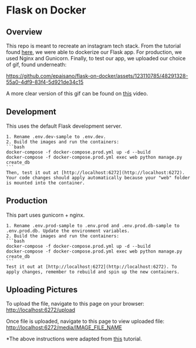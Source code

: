 # Flask on Docker


## Overview

This repo is meant to recreate an instagram tech stack. From the tutorial found [here](https://testdriven.io/blog/dockerizing-flask-with-postgres-gunicorn-and-nginx/), we were able to dockerize our Flask app. For production, we used Nginx and Gunicorn. Finally, to test our app, we uploaded our choice of gif, found underneath:

https://github.com/epaisano/flask-on-docker/assets/123110785/48291328-55a0-4df9-83f4-5d921de34c15

A more clear version of this gif can be found on [this](https://github.com/epaisano/flask-on-docker/assets/123110785/d288b103-35f1-4a2f-873d-731b7c64972d) video.


## Development

This uses the default Flask development server. 

    1. Rename .env.dev-sample to .env.dev.
    2. Build the images and run the containers:
    ```bash
    docker-compose -f docker-compose.prod.yml up -d --build
    docker-compose -f docker-compose.prod.yml exec web python manage.py create_db
    ```
    Then, test it out at [http://localhost:6272](http://localhost:6272). Your code changes should apply automatically because your "web" folder is mounted into the container.


## Production

This part uses gunicorn + nginx.

    1. Rename .env.prod-sample to .env.prod and .env.prod.db-sample to .env.prod.db. Update the environment variables.
    2. Build the images and run the containers:
    ```bash
    docker-compose -f docker-compose.prod.yml up -d --build
    docker-compose -f docker-compose.prod.yml exec web python manage.py create_db
    ```
    Test it out at [http://localhost:6272](http://localhost:6272). To apply changes, remember to rebuild and spin up the new containers.

## Uploading Pictures

To upload the file, navigate to this page on your browser:
[http://localhost:6272/upload](http://localhost:6272/upload)

Once file is uploaded, navigate to this page to view uploaded file:
[http://localhost:6272/media/IMAGE_FILE_NAME](http://localhost:6272/media/IMAGE_FILE_NAME)

*The above instructions were adapted from [this](https://github.com/testdrivenio/flask-on-docker) tutorial.
